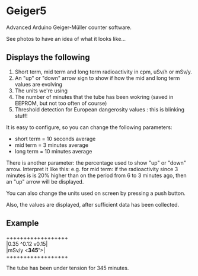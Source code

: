 # Geiger5
Advanced Arduino Geiger-Müller counter software.

See photos to have an idea of what it looks like...

## Displays the following
1. Short term, mid term and long term radioactivity in cpm, uSv/h or mSv/y.
2. An "up" or "down" arrow sign to show if how the mid and long term values are evolving
3. The units we're using
4. The number of minutes that the tube has been wokring (saved in EEPROM, but not too often of course)
5. Threshold detection for European dangerosity values : this is blinking stuff!

It is easy to configure, so you can change the following parameters:
  - short term = 10 seconds average
  - mid term = 3 minutes average
  - long term = 10 minutes average

There is another parameter: the percentage used to show "up" or "down" arrow.
Interpret it like this: e.g. for mid term: if the radioactivity since 3 minutes is 
is 20% higher than on the period from 6 to 3 minutes ago, then an "up" arrow will be displayed.

You can also change the units used on screen by pressing a push button.

Also, the values are displayed, after sufficient data has been collected.

## Example

++++++++++++++++++<br>
|0.35 ^0.12 v0.15|<br>
|mSv/y <__345'__>|<br>
++++++++++++++++++<br>

The tube has been under tension for 345 minutes.
